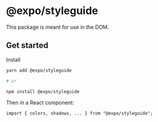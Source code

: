 # @expo/styleguide

This package is meant for use in the DOM.

## Get started

Install

```bash
yarn add @expo/styleguide

# or

npm install @expo/styleguide
```

Then in a React component:

```tsx
import { colors, shadows, ... } from "@expo/styleguide";
```
